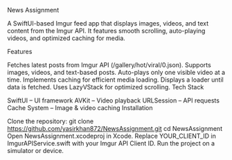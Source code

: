 News Assignment

A SwiftUI-based Imgur feed app that displays images, videos, and text content from the Imgur API. It features smooth scrolling, auto-playing videos, and optimized caching for media.

Features

Fetches latest posts from Imgur API (/gallery/hot/viral/0.json).
Supports images, videos, and text-based posts.
Auto-plays only one visible video at a time.
Implements caching for efficient media loading.
Displays a loader until data is fetched.
Uses LazyVStack for optimized scrolling.
Tech Stack

SwiftUI – UI framework
AVKit – Video playback
URLSession – API requests
Cache System – Image & video caching
Installation

Clone the repository:
git clone https://github.com/yasirkhan872/NewsAssignment.git
cd NewsAssignment
Open NewsAssignment.xcodeproj in Xcode.
Replace YOUR_CLIENT_ID in ImgurAPIService.swift with your Imgur API Client ID.
Run the project on a simulator or device.
